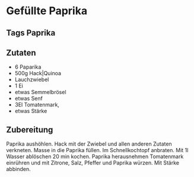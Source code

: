 # Gefüllte Paprika

## Tags Paprika

## Zutaten

- 6 Paparika
- 500g Hack|Quinoa
- Lauchzwiebel
- 1 Ei
- etwas Semmelbrösel
- etwas Senf
- 3El Tomatenmark,
- etwas Stärke

## Zubereitung

Paprika aushöhlen. Hack mit der Zwiebel und allen anderen Zutaten verkneten. Masse in die Paprika füllen. Im Schnellkochtopf anbraten. Mit 1l Wasser ablöschen
20 min kochen. Paprika herausnehmen Tomatenmark einrühren und mit Zitrone, Salz, Pfeffer und Paprika würzen. Mit Stärke abbinden.
